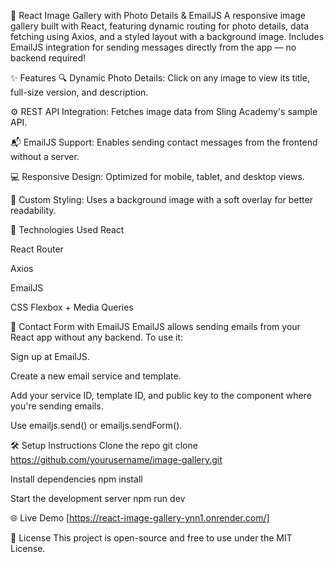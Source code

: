 📸 React Image Gallery with Photo Details & EmailJS
A responsive image gallery built with React, featuring dynamic routing for photo details, data fetching using Axios, and a styled layout with a background image. Includes EmailJS integration for sending messages directly from the app — no backend required!

✨ Features
🔍 Dynamic Photo Details: Click on any image to view its title, full-size version, and description.

⚙️ REST API Integration: Fetches image data from Sling Academy's sample API.

📬 EmailJS Support: Enables sending contact messages from the frontend without a server.

💻 Responsive Design: Optimized for mobile, tablet, and desktop views.

🎨 Custom Styling: Uses a background image with a soft overlay for better readability.

🚀 Technologies Used
React

React Router

Axios

EmailJS

CSS Flexbox + Media Queries

📩 Contact Form with EmailJS
EmailJS allows sending emails from your React app without any backend.
To use it:

Sign up at EmailJS.

Create a new email service and template.

Add your service ID, template ID, and public key to the component where you're sending emails.

Use emailjs.send() or emailjs.sendForm().


🛠 Setup Instructions
Clone the repo
git clone https://github.com/yourusername/image-gallery.git

Install dependencies
npm install

Start the development server
npm run dev

🌐 Live Demo
[https://react-image-gallery-ynn1.onrender.com/]

📃 License
This project is open-source and free to use under the MIT License.
